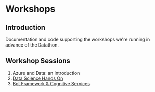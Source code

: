 # Workshops

## Introduction

Documentation and code supporting the workshops we're running in advance of the Datathon.

## Workshop Sessions

1. Azure and Data: an Introduction
2. [Data Science Hands On](02-DataScience.md)
3. [Bot Framework & Cognitive Services](04-Bots.md)